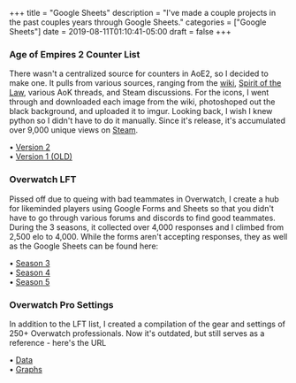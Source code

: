 +++
title = "Google Sheets"
description = "I've made a couple projects in the past couples years through Google Sheets."
categories = ["Google Sheets"]
date = 2019-08-11T01:10:41-05:00
draft = false
+++


### Age of Empires 2 Counter List
There wasn't a centralized source for counters in AoE2, so I decided to make one. It pulls from various sources, ranging from the [wiki](https://ageofempires.fandom.com/wiki/Age_of_Empires_II:Portal), [Spirit of the Law](https://www.youtube.com/channel/UChzLZJo-SxuPHz-oYKAIC_g), various AoK threads, and Steam discussions. For the icons, I went through and downloaded each image from the wiki, photoshoped out the black background, and uploaded it to imgur. Looking back, I wish I knew python so I didn't have to do it manually. Since it's release, it's accumulated over 9,000 unique views on [Steam](https://steamcommunity.com/sharedfiles/filedetails/?id=773136659).

• [Version 2](https://docs.google.com/spreadsheets/d/1XMFVhx-bJQJ3PbZEbJ4C4Bpw1CY5dKFiE6sr9MWpJME/edit#gid=0)<br>
• [Version 1 (OLD)](https://docs.google.com/spreadsheets/d/1KxvvBX3nQ1NuGbmSxZ4XUMSYzHcGjvrZMze6RkGcpIQ/edit#gid=0)

### Overwatch LFT 
Pissed off due to queing with bad teammates in Overwatch, I create a hub for likeminded players using Google Forms and Sheets so that you didn't have to go through various forums and discords to find good teammates. During the 3 seasons, it collected over 4,000 responses and I climbed from 2,500 elo to 4,000. While the forms aren't accepting responses, they as well as the Google Sheets can be found here:

• [Season 3](https://drive.google.com/drive/folders/0B5wbh_M5dB_8TWN6VHVfdFZBZVE)<br>
• [Season 4](https://drive.google.com/drive/folders/0B5wbh_M5dB_8dkJLMHdCZW9nUTQ)<br>
• [Season 5](https://drive.google.com/drive/folders/0B5wbh_M5dB_8YTlXT3RtRUg3czQ)

### Overwatch Pro Settings
In addition to the LFT list, I created a compilation of the gear and settings of 250+ Overwatch professionals. Now it's outdated, but still serves as a reference - here's the URL

• [Data](https://docs.google.com/spreadsheets/d/1M_G1kxlnm7gOZ4JPYd8ktbnLf1Z586dqAU5jAfVuv4g/edit#gid=0)<br>
• [Graphs](https://docs.google.com/spreadsheets/d/1M_G1kxlnm7gOZ4JPYd8ktbnLf1Z586dqAU5jAfVuv4g/edit#gid=689550776)